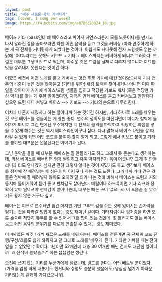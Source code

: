 ```yaml
---
layout: post
title: "매주 새로운 음악 커버치기"
tags: [cover, 1 song per week]
image: https://f4.bcbits.com/img/a0786228824_10.jpg
---
```


베이스 기타 (bass인데 왜 베이스라고 써야지 자연스러운지 모를 노릇이다)를 만지고 나서 달라진 점을 꼽아보라면 이젠 어떤 음악을 듣고 그것을 커버링 (따라 연주하기)하는 게 곡 전체를 커버링하게 되었다는 것이다. 아쉽게도 하다못해 전자 드럼셋도 없는 까닭에 100%라고는 못해도 키보드 + 기타 + 베이스까지는 커버하게 되니까 그러하다. 드럼은 대부분 그냥 키보드로 찍는데, 아쉬운 것은 드럼을 실제로 다루지 않으니까 미묘한 맛을 살려내지 못한다는 것이긴 하다. 

어쨌든 예전에 어떤 노래를 듣고 커버치는 것은 주로 기타에 대한 것이었으니까 기타 연주의 비중이 높은 것을 찾아듣고 (기타를 위한) 배킹 트랙을 찾아내거나 아니면 미디 파일을 찾아다가 거기에 베이스/드럼 샘플을 입히고 적당한 키보드 패치 (혹은 적당한 가상 악기)를 찾는 게 주된 일이었다면, 지금은 먼저 베이스를 듣고 커버쳐보고 만만하다 싶으면 드럼 미디 쳐넣고 베이스 --> 키보드 --> 기타의 순으로 마무리한다.

어차피 나혼자 재밌자고 하는 일이니까 하는 것이긴 하지만, 기타 하나로 노래를 배우는 것 보단 베이스를 곁들이는 게 훨씬 좋다. 연주의 정확도를 따진다면야 미디가 칼박에 들어가게 되니까 그런 면에선 우수하지만 곡 전체의 골격을 파악하고 적당하는 화음을 넣을 수 있게 해주는 것은 역시 베이스라인이구나 싶다. 다시 말해서 베이스 라인을 잘 따라갈 수 있게 되면 어떤 코드를 붙여야 할지 알게 되고, 그렇게 해서 키보드 붙이고 기타를 붙이면 대부분은 완성된다는 이야기가 된다.

그냥 음악을 들을 때 대부분 베이스는 잘 안들리기도 하고 그래서 못 듣는다고 생각하는데, 막상 베이스를 빼버리면 엄청 썰렁하고 혹여 박자라든가 음이 어긋나면 그게 잘 안들리니까 티도 안나겠지 싶지만 전혀 그렇지 않다는 것이 재밌기도 하고 생각보다 베이스를 정박에 잘 때려넣는 게 쉬운 일이 아니구나 하는 것도 느낀다. 그러니까 기타 같은 것들은 정박에 잘 때려넣지 않아도 오히려 덜 티가 나는 것에 비해서 베이스는 드럼과 거의 동시에 들어가줘야 듣기 좋고 펀치감도 살아난다. 메탈이나 하드록이면 기타 리프와 정확히 맞아 떨어져야 펀치감이 살아나는데, 대부분 빠른 곡이 많으니까 이 호흡을 잘 맞추기도 쉽지 않은 거구나 싶고.

베이스는 피크로 연주하면 쉽긴 하지만 어떤 그루브 감을 주는 것에 있어서는 손가락을 튕기는 것을 따라갈 방법이 없다는 것도 재미난 일이다. 기타처럼이나 핑거링을 하면 오른 손으로 적당히 뮤트를 할 수 있어서 그런 맛이 있는 것인데, 잘 들리지도 않는 베이스로도 어떤 음악의 분위기를 다르게 연출할 수 있다는 것도 재미있다.

이찌되었든 매주 1개씩 새로운 노래를 배워가는데, 베이스를 곁들이면 곡 전체의 코드 진행/구성/흐름도 쉽게 외워지고 말 그대로 노래를 '배우게' 된다. 기타만 커버칠 때는 전혀 얻을 수 없었던 수확이다. 1년이면 52개인데 대충 30 여개만 매년 건저도 대단한 일이니까 '왜 진작에 몰랐을까?' 하는 섭섭함은 생긴다.

오전에 쓰지 않는 기타를 누군가에게 넘겼는데, 밴드를 한다는 어떤 베트남 분이었다. (가격을 엄청 싸게 내놓기도 했거니와 설명도 충분히 했음에도) 양심상 넘기기 아까운 기타였는데 흔쾌히 가져갔으니 뭐. 
